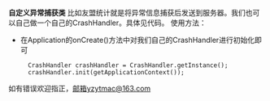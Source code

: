 **自定义异常捕获类**
比如友盟统计就是将异常信息捕获后发送到服务器。我们也可以自己做一个自己的CrashHandler。具体见代码。
使用方法：
- 在Application的onCreate()方法中对我们自己的CrashHandler进行初始化即可  

		CrashHandler crashHandler = CrashHandler.getInstance();
		crashHandler.init(getApplicationContext());

如有错误欢迎指正，邮箱yzytmac@163.com
